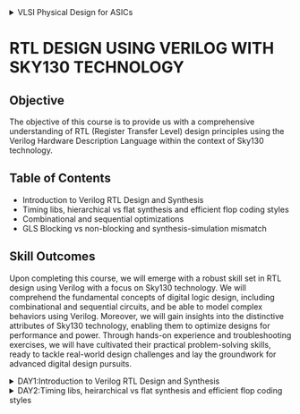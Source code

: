 <details>
  <summary> VLSI Physical Design for ASICs </summary>
 
## Objective
This GitHub repository focuses on VLSI Physical Design for ASICs using open-source tools. The main objective is to convert a logical design description (RTL - Register Transfer Level) into a physical layout suitable for integrated circuit fabrication. This transformation ensures that the circuit's functional representation translates into a physical form that meets design constraints, performance goals, and manufacturability standards. The entire flow is carried out using open source tools which includes the RISCV toolchain.

# SKILL OUTCOMES
+ Architectural Design
+ RTL Design / Behavioral Modeling
+ Floorplanning
+ placement
+ clock Tree Synthesis
+ Routing

# TABLE OF CONTENTS
## DAY 1 
**Introduction to RISCV ISA and GNU Compiler Toolchain**
+ Introduction to Basic Keywords
  - [Introduction](#introduction)
  - [From Application to Hardware](#from-apps-to-hardware)
  - [Detail Description of Course Content](#detail-description-of-course-content)

+ Labwork for RISCV Toolchain
  - [C Program](#c-program)
  - [RISCV GCC Compiler and Dissemble](#riscv-gcc-compiler-and-dissemble)
  - [Spike Simulation and Debug](#spike-simulation-and-debug)

+ Integer Number Representation  
  - [64-bit Unsigned Numbers](#64-bit-unsigned-numbers)
  - [64-bit Signed Numbers](#64-bit-signed-numbers)
  - [Labwork For Signed and Unsigned Numbers](#labwork-for-signed-and-unsigned-numbers)

## DAY 2 
**Introduction to ABI and Basic Verification Flow**
+ Application Binary Interface
  - [Introduction to ABI](#introduction-to-abi)
  - [Memory Allocation for Double Words](#memory-allocation-for-double-words)
  - [Load, Add and Store Instructions](#load,-add-and-store-instructions)
  - [32-Registers and their ABI Names](#32-registers-and-their-abi-names)

+ Labwork using ABI Function Calls
  - [Algorithm for C Program using ASM](#algorithm-for-c-program-using-asm)
  - [Review ASM Function Calls](#review-asm-function-calls)
  - [Simulate C Program using Function Call](#simulate-c-program-using-function-call)
# Introduction to Basic Keywords
## Introduction
- **ISA (Instruction Set Archhitecture)**
  - ISA defines the interface between a computer's hardware and its software, specifically how the processor and its components interact with the software instructions that drive the execution of tasks.
  - It encompasses a set of instructions, addressing modes, data types, registers, memory organization, and the mechanisms for executing and managing instructions.

- **RISC-V (Reduced Instruction Set Computing - Five)**.
  - It is an open-source Instruction Set Architecture (ISA) that has gained significant attention and adoption in the world of computer architecture and semiconductor design.
  - RISC architectures simplify the instruction set by focusing on a smaller set of instructions, each of which can be executed in a single clock cycle. This approach usually leads to faster execution of individual instructions. 



## From Apps to Hardware
1. **Apps:** Application software, often referred to simply as "applications" or "apps," is a type of computer software that is designed to perform specific tasks or functions for end-users.
2. **System software:** System software refers to a category of computer software that acts as an intermediary between the hardware components of a computer system and the user-facing application software. It provides essential services, manages hardware resources, and enables the execution of application programs. System software plays a critical role in maintaining the overall functionality, security, and performance of a computer system.'
3. **Operating System:** The operating system is a fundamental piece of software that manages hardware resources and provides various services for both users and application programs. It controls tasks such as memory management, process scheduling, file system management, and user interface interaction. Examples of operating systems include Microsoft Windows, macOS, Linux, and Android.

4. **Compiler:** A compiler is a type of software tool that translates high-level programming code written by developers into assembly-level language.

5. **Assembler:** An assembler is a software tool that translates assembly language code into machine code or binary code that can be directly executed by a computer's processor.

6. **RTL:** RTL serves as an abstraction level in the design process that represents the behavior of a digital circuit in terms of registers and the operations that transfer data between them.

 7. **Hardware:** Hardware refers to the physical components of a computer system or any electronic device. It encompasses all the tangible parts that make up a computing or electronic device and enable it to perform various tasks.

## Detail Description of Course Content
**Pseudo Instructions:** Pseudo-instructions are used to simplify programming, improve code readability, and reduce the number of explicit instructions a programmer needs to write. They are especially useful for common programming patterns that involve multiple instructions.
`Ex: li, mv`.

**Base Integer Instructions:** The term "base integer instructions" refers to the fundamental set of instructions that form the foundation for performing basic arithmetic, logical, and data movement operations.
`Ex: add, sub, and, or, xor, sll`.

**Multiply Extension Intructions:** The RISC-V architecture includes a set of multiply and multiply-accumulate (MAC) extension instructions that enhance the instruction set to perform efficient multiplication and multiplication-accumulate operations.
`Ex: mul, mulh, mulhu, mulhsu`.

**Single and Double Precision Floating Point Extension:** The RISC-V architecture includes floating-point extensions that provide support for both single-precision (32-bit) and double-precision (64-bit) floating-point arithmetic operations. These extensions are often referred to as the "F" and "D" extensions, respectively. Floating-point arithmetic is essential for handling real numbers with fractional parts and for performing accurate calculations involving decimal values.

**Application Binary Interface:** ABI stands for "Application Binary Interface." It is a set of rules and conventions that govern how software components interact with each other at the binary level. The ABI defines various aspects of program execution, including how function calls are made, how parameters are passed and returned, how memory is allocated and managed, and more.

**Memory Allocation and Stack Pointer** 
- Memory allocation refers to the process of assigning and managing memory segments for various data structures, variables, and objects used by a program. It involves allocating memory space from the system's memory pool and releasing it when it is no longer needed to prevent memory leaks.
- The stack pointer is a register used by a program to keep track of the current position of the program's execution on the call stack. 

# Labwork for RISCV Toolchain
## C Program
We wrote a C program for calculating the sum from 1 to n using a text editor, leafpad.

Using the gcc compiler, we compiled the program to get the output.

![sumncode](https://github.com/NishitaNJ/pes_asic_class/assets/142140741/da0e7ecf-0612-4790-b80f-cfb5616e346a)

![lab1](https://github.com/NishitaNJ/pes_asic_class/assets/142140741/dc061fd3-aa77-43b7-a895-ec8ad269d913)

## RISCV GCC Compiler and Dissemble

Using the riscv gcc compiler, we compiled the C program.

`riscv64-unknown-elf-gcc -O1 -mabi=lp64 -march=rv64i -o sumn.o sumn.c`

Using `ls -ltr sumn.c`, we can check that the object file is created.

To get the dissembled ALP code for the C program, 

`riscv64-unknown-elf-objdump -d sumn.o | less` .

In order to view the main section, type 
`/main`.
Here, since we used -O1 optimisation, the number of instructions are 15.

![O1](https://github.com/NishitaNJ/pes_asic_class/assets/142140741/df255613-656e-4fbe-81cf-921391344ed1)

When we use -Ofast optimisation, we can see that the number of instructions have been reduced to 12.

![Ofast2](https://github.com/NishitaNJ/pes_asic_class/assets/142140741/ad7c893e-684a-4c38-83a6-3d23e7f02da3)


- -Onumber : level of optimisation required
- -mabi : specifies the ABI (Application Binary Interface) to be used during code generation according to the requirements
- -march : specifies target architecture

In order to view the different options available for these fields, use the following commands

go to the directory where riscv64-unkonwn-elf is present

- -O1 : ``` riscv64-unkonwn-elf --help=optimizer```
- -mabi : ```riscv64-unknown-elf-gcc --target-help```
- -march : ```riscv64-unknown-elf-gcc --target-help```

For different instances,
- use the command ```riscv64-unknown-elf-objdump -d 1_to_N.o | less```
- use ``` /instance``` to search for an instance 
- press ENTER
- press ```n``` to search next occurance
- press ```N``` to search for previous occurance. 
- use ```esc :q``` to quit


## Spike Simulation and Debug

`spike pk sumn.o` is used to check whether the instructions produced are right to give the correct output.

![spike](https://github.com/NishitaNJ/pes_asic_class/assets/142140741/69bcb558-0c87-40a6-b072-8c6d00585288)


`spike -d pk sumn.c` is used for debugging.

The contents of the registers can also be viewed.

![debug](https://github.com/NishitaNJ/pes_asic_class/assets/142140741/4a2d1c24-3c99-4417-95f5-e697ee1fa4fb)

- press ENTER : to show the first line and successive ENTER to show successive lines
- reg 0 a2 : to check content of register a2 0th core
- q : to quit the debug process

# Integer Number Representation 

## Unsigned Numbers
- Unsigned numbers, also known as non-negative numbers, are numerical values that represent magnitudes without indicating direction or sign.
- Range: [0, (2^n)-1 ]

## Signed Numbers
- Signed numbers are numerical values that can represent both positive and negative magnitudes, along with zero.
- Range : Positive : [0 , 2^(n-1)-1]
          Negative : [-1 to 2^(n-1)]
 
## Labwork

We wrote a C program that shows the maximum and minimum values of 64bit unsigned numbers.

![unsigncode](https://github.com/NishitaNJ/pes_asic_class/assets/142140741/2ec49af7-268a-46b2-9cd1-fabca10b5afc)

![highestunsign](https://github.com/NishitaNJ/pes_asic_class/assets/142140741/8d1aee5d-24fe-4d5e-8d05-b1f7d07697af)


We wrote a C program that shows the maximum and minimum values of 64bit signed numbers.

![correctcode](https://github.com/NishitaNJ/pes_asic_class/assets/142140741/f2782b40-cfd3-4659-850f-af0c91b6287f)

![correctsign](https://github.com/NishitaNJ/pes_asic_class/assets/142140741/e36d8e8a-5351-485b-a3c3-c8faddaef8e0)

# Application Binary Interface
## Introduction to ABI
+ An Application Binary Interface (ABI) is a set of rules and conventions that dictate how binary code interacts with and communicates with other binary code, typically at the level of machine code or compiled code. In simpler terms, it defines the interface between two software components or systems that are written in different programming languages, compiled by different compilers, or running on different hardware architectures.
+ The ABI is crucial for enabling interoperability between different software components, such as different libraries, object files, or even entire programs. It allows components compiled independently and potentially on different platforms to work seamlessly together by adhering to a common set of rules for communication and data representation.
## Memmory Allocation for Double Words
64-bit number (or any multi-byte value) can be loaded into memory in little-endian or big-endian. It involves understanding the byte order and arranging the bytes accordingly
1. **Little-Endian:**
In little-endian representation, you store the least significant byte (LSB) at the lowest memory address and the most significant byte (MSB) at the highest memory address.
2. **Big-Endian:**
In big-endian representation, you store the most significant byte (MSB) at the lowest memory address and the least significant byte (LSB) at the highest memory address.

## Load, Add and Store Instructions
Load, Add, and Store instructions are fundamental operations in computer architecture and assembly programming. They are often used to manipulate data within a computer's memory and registers.
1. **Load Instructions:**
Load instructions are used to transfer data from memory to registers. They allow you to fetch data from a specified memory address and place it into a register for further processing.

Example `ld x6, 8(x5)`

In this Example
- `ld` is the load double-word instruction.
- `x6` is the destination register.
- `8(x5)` is the memory address pointed to by register `x5` (base address + offset).
2. **Store Instructions:**
Store instructions are used to write data from registers into memory.They store values from registers into memory addresses

Example `sd x8, 8(x9)`

In this Example
- `sd` is the store double-word instruction.
- `x8` is the source register.
- `8(x9)` is the memory address pointed to by register `x9` (base address + offset).
3. Add Instructions:
  Add instructions are used to perform addition operations on registers. They add the values of two source registers and store the result in a destination register.

Example `add x9, x10, x11`

In this Example
- `add` is the add instruction.
- `x9` is the destination register.
- `x10` and `x11` are the source registers.
## 32-Registers and their ABI Names
The choice of the number of registers in a processor's architecture, such as the RISC-V RV64 architecture with its 32 general-purpose registers, involves a trade-off between various factors. While modern processors can have more registers but increasing the number of registers could lead to larger instructions, which would take up more memory and potentially slow down instruction fetch and decode.
#### ABI Names
ABI names for registers serve as a standardized way to designate the purpose and usage of specific registers within a software ecosystem. These names play a critical role in maintaining compatibility, optimizing code generation, and facilitating communication between different software components. 

<img width="430" alt="abitypes" src="https://github.com/NishitaNJ/pes_asic_class/assets/142140741/19861510-ed7c-41d5-99ae-cd6112ae61be">

# Labwork using ABI Function Calls
## Algorithm for C Program using ASM
- Incorporating assembly language code into a C program can be done using inline assembly or by linking separate assembly files with your C code.
- When you call an assembly function from your C code, the C calling convention is followed, including pushing arguments onto the stack or passing them in registers as required.
- The program executes the assembly function, following the assembly instructions you've provided.

## Review ASM Function Calls
- We wrote C code in one file and your assembly code in a separate file.
- In the assembly file, we declared assembly functions with appropriate signatures that match the calling conventions of your platform.

**C Program**

![customcode](https://github.com/NishitaNJ/pes_asic_class/assets/142140741/23cc427e-63fe-4270-a4fe-39ca47c51da9)

**Asseembly File**

![customload](https://github.com/NishitaNJ/pes_asic_class/assets/142140741/b7758c8e-380a-4eb7-a4d2-c566b25f228a)

## Simulate C Program using Function Call
**Compilation:** To compile C code and Asseembly file use the command

`riscv64-unknown-elf-gcc -O1 -mabi=lp64 -march=rv64i -o custom1to9.o custom1to9.c load.s` 

this would generate object file `custom1to9.o`.

**Execution:** To execute the object file run the command 

`spike pk custom1to9.o`

![customoutput](https://github.com/NishitaNJ/pes_asic_class/assets/142140741/0c5cca82-634d-4c04-aeb3-65b302e9474a)

## Lab to Run C-Program on RISCV-CPU

`git clone https://github.com/kunalg123/riscv_workshop_collaterals.git`

`cd riscv_workshop_collaterals`

`ls -ltr`

`cd labs`

`ls -ltr`

`chmod 777 rv32im.sh`

`./rv32im.sh`

![pic1](https://github.com/NishitaNJ/pes_asic_class/assets/142140741/d5d01169-5433-4d0b-9f87-919c5decb1b9)

![pic2](https://github.com/NishitaNJ/pes_asic_class/assets/142140741/82703ec6-da83-42fa-a2f1-6546c54a917e)


</details>

# RTL DESIGN USING VERILOG WITH SKY130 TECHNOLOGY
## Objective
The objective of this course is to provide us with a comprehensive understanding of RTL (Register Transfer Level) design principles using the Verilog Hardware Description Language within the context of Sky130 technology.
## Table of Contents
+ Introduction to Verilog RTL Design and Synthesis
+ Timing libs, hierarchical vs flat synthesis and efficient flop coding styles
+ Combinational and sequential optimizations
+ GLS Blocking vs non-blocking and synthesis-simulation mismatch
## Skill Outcomes
Upon completing this course, we will emerge with a robust skill set in RTL design using Verilog with a focus on Sky130 technology. We will comprehend the fundamental concepts of digital logic design, including combinational and sequential circuits, and be able to model complex behaviors using Verilog. Moreover, we will gain insights into the distinctive attributes of Sky130 technology, enabling them to optimize designs for performance and power. Through hands-on experience and troubleshooting exercises, we will have cultivated their practical problem-solving skills, ready to tackle real-world design challenges and lay the groundwork for advanced digital design pursuits.
<details>
  <summary>DAY1:Introduction to Verilog RTL Design and Synthesis</summary>
  
### Introduction to open-source simulator iverilog

#### Introduction to iverilog design test bench:

This introduction to Iverilog Design Test Bench delves into the principles of creating effective and comprehensive test benches using the Iverilog tool. Throughout this course, we learn how to construct simulation environments that rigorously exercise your digital designs, ensuring their functional correctness and reliability before actual hardware implementation.

* Simulator: A simulator is a design used to check designs. The RTL design is actually the implementation of a spec. RTL design is checked for adherence to the spec by simulating the design. In this course we will be using iverilog simulator for simulating the design.

* Testbench: A test bench is a simulation environment essential for validating digital designs. It tests the design's functionality by subjecting it to diverse input scenarios and comparing its outputs against expected results. Comprising stimulus generation and results verification components, the test bench generates inputs, monitors outputs, and uses assertions to pinpoint discrepancies. This proactive process uncovers errors before physical implementation, saving time and resources. Test benches help ensure accurate and robust digital systems, with tools like Iverilog serving as platforms for their creation and execution.

* Design and testbench setup:

![test_setup](https://github.com/NishitaNJ/pes_asic_class/assets/142140741/24292d10-93ee-47ba-ada5-add469ede710)

* iverilog based simulation flow:

![simulation flow](https://github.com/NishitaNJ/pes_asic_class/assets/142140741/65cd8ac7-ae40-4414-8228-5953de8a95b0)

The Iverilog-based simulation flow employs the Iverilog simulator to validate digital designs described in Verilog. A Verilog description of the circuit and a separate test bench are created. After compilation, the simulator executes the simulation, evaluating signal values and logic computations over time. Recorded results are analyzed for correctness and discrepancies, aiding debugging and design refinement. Simulation reveals performance issues and guides optimization. This iterative process ensures design accuracy and reliability before physical implementation. Iverilog generates logs and reports, assisting in result interpretation and verification.

### Lab using iverilog and gtkwave
#### Introduction to lab:
![pic2](https://github.com/NishitaNJ/pes_asic_class/assets/142140741/a6f0e729-7cc8-4326-8cad-d2db5353f815)
![pic1](https://github.com/NishitaNJ/pes_asic_class/assets/142140741/6a7c4355-701c-49e6-96b5-74135f39c6a0)

* `git clone https://github.com/kunalg123/sky130RTLDesignAndSynthesisWorkshop.git` this particular code will allow us to git clone which will create a directory `sky130RTLDesignAndSynthesisWorkshop` which is used throughout this course.
* `my_lib` contains all the library files.
* `lib` contains the standard cell library which we use for synthesis.
* `verilog_models` this contains all the standard cell verilog models.
* `verilog_files` this contains all the source and testbench files.

#### Introduction to iverilog gtkwave:

![gtk1](https://github.com/NishitaNJ/pes_asic_class/assets/142140741/9689473e-ea62-4841-ab47-8b4406fc34c6)

* `verilog_files` contains all the design files.
* `iverilog` is the command used used to load a design file. Here we are loading `iverilog good_mux.v tb_good_mux.v` where `tb_good_mux.v` is the testbench file.
* This will create an output file, `a.out`
* On executing, `./a.out` it will dump the vcd file.
* Now this vcd file is loaded into simulator using the command `gtkwave`
* `gtkwave tb_good_mux.vcd` this will give us the gtk wave form of the mux implemented in the file.
![gtk2](https://github.com/NishitaNJ/pes_asic_class/assets/142140741/6bbc3e9e-80fc-48df-bee1-cc724398369c)
* uut : unit under test
* dut : design under test
![gtk3](https://github.com/NishitaNJ/pes_asic_class/assets/142140741/e5583dd2-ee2c-4344-9dbb-b6df1a4fb52b)
* This is the code written to implement a multiplexer.

### Introduction to Yosys and logic synthesis
#### Introduction to Yosys:
* Yosys: Yosys is an open-source framework and toolchain for Verilog RTL synthesis. It offers a powerful set of tools for transforming high-level RTL code into a lower-level gate-level representation suitable for FPGA and ASIC implementations. Yosys provides an array of synthesis optimizations, technology mapping, and various analysis and transformation passes to enhance the efficiency and quality of synthesized designs. As a key player in the digital design and synthesis landscape, Yosys contributes to the development of efficient, reliable, and high-performance digital systems.
* Yosys is a synthesizer used to convert RTL to netlist.
![yosys flow](https://github.com/NishitaNJ/pes_asic_class/assets/142140741/7608924b-e006-4479-837e-245d362dfb8b)
* `read_verilog` : reads the command
* `read_liberty` : reads the .lib file
* `write_verilog` : writes the netlist
* Netlist file is the representation of the design in the form of standard cells.

![verify](https://github.com/NishitaNJ/pes_asic_class/assets/142140741/1144e39e-2973-4158-b355-cb2b46f7849f)
* Verification of Synthesized design: In order to make sure that there are no errors in the netlist, we'll have to verify the synthesized circuit.
* The gtkwave output for the netlist should match the output waveform for the RTL design file. As netlist and design code have same set of inputs and outputs, we can use the same testbench and compare the waveforms.

#### Introduction to logic synthesis:
* Logic synthesis is a pivotal phase in digital circuit design that bridges the gap between high-level functional descriptions and the physical realization of a design. It involves the transformation of Register Transfer Level (RTL) representations, often described using hardware description languages like Verilog or VHDL, into a lower-level gate-level implementation. The goal of logic synthesis is to optimize the design for factors such as area, performance, and power consumption while maintaining its intended functionality. Through a series of transformations, logic synthesis generates a network of logic gates that implement the desired behavior, enabling efficient and accurate translation from abstract concepts to practical, implementable hardware.
* RTL Design: RTL design, which stands for Register Transfer Level design, is a key methodology in digital circuit design where a digital system's behavior and functionality are described using a hardware description language (HDL) such as Verilog or VHDL. At the RTL level, the focus is on defining how data is transferred and manipulated between registers, representing the flow of information within the system. RTL design forms the basis for further stages of the design flow, including synthesis, simulation, and verification, enabling designers to architect complex digital systems with clarity and efficiency.
* Synthesis flow: The synthesis flow in digital circuit design transforms an RTL description written in hardware description languages (HDL) like Verilog into a gate-level netlist suitable for hardware implementation. This involves logic synthesis, technology mapping, and optimization steps to optimize factors such as performance and power consumption. Timing analysis ensures that timing constraints are met, followed by gate-level simulation for validation. The flow culminates in generating output files used in subsequent implementation stages. This process is a pivotal bridge between high-level design and physical hardware realization.
![synthesisflow](https://github.com/NishitaNJ/pes_asic_class/assets/142140741/99e7c3b6-a473-48fe-a035-dbd1dfd45dfb)

* A ".lib" file, also known as a library file, is a crucial component in digital circuit design that contains information about the characteristics and behavior of standard cells, macros, and other functional elements used in integrated circuits. These files store data such as timing information, power consumption, and logical functionality for various input conditions. The data is organized in tables, providing details on how these cells operate at different voltage, temperature, and load conditions. ".lib" files serve as a reference for synthesis, optimization, and other design processes, aiding in selecting the best components to implement a design while considering factors like speed, power, and area.
* Why do we need deifferent flavors of gate?
  Diverse gate flavors are essential in digital circuit design to cater to varying design objectives. These flavors, known as standard cells, address factors like speed, power consumption, and area efficiency. High-speed gates prioritize rapid signal propagation, low-power gates minimize energy use, and area-efficient gates reduce space requirements. In order to make a faster circuit, the clock frequency should be high. For that the time period of the clock should be as low as possible. However, in a sequential circuit, clock period depends on three factors so that data is not lost or to be glitch free.
![gate flavor](https://github.com/NishitaNJ/pes_asic_class/assets/142140741/35fa9d89-f82d-4dbb-b1e2-89c66684ac56)
For the below circuit the three factors are

+ Clock to Q of flipflop A
+ Propagation delay of combinational circuit
+ Setuptime of flipflop B 

* Faster cells vs slower cells: Faster cells prioritize speed and rapid signal propagation, making them suitable for applications that demand quick data processing and response times. Slower cells, on the other hand, prioritize power efficiency and reduce signal switching activity, making them suitable for designs that emphasize lower power consumption.

Load in digital circuit is of Capacitence. Faster the charging or dicharging of capacitance, lesser is the celll delay. However, for a quick charge/ discharge of capacitor, we need transistors capable of sourcing more current i.e, we need WIDE TRANSISTORS.

Wider transistors have lesser delay but consume more area and power. Narrow transistors are other way around. Faster cells come with a cost of area and power.

Selection of cells: The selection of cells, also known as standard cells, is a critical decision in digital circuit design. It involves choosing the appropriate library cells that best match the functional requirements, performance targets, power constraints, and area limitations of a design. By strategically picking the right cells for each logic function, designers can optimize the overall performance, power efficiency, and physical layout of the circuit. We'll need to guide the Synthesizer to choose the flavour of cells that is optimum for implementation of logic circuit. Keeping in view of previous observations of faster vs slower cells,to avoid hold time violations, larger circuits, sluggish circuits, we offer guidance to synthesizer in the form of Constraints.

Synthesis illustration:
![syn illustration](https://github.com/NishitaNJ/pes_asic_class/assets/142140741/f29761ce-dae2-4ad7-a0ac-5bc56f64b80a)


### Labs using Yosys and Sky130 PDKs
**Invoking Yosys**
* To invoke yosys type the command `yosys`
![yosys](https://github.com/NishitaNJ/pes_asic_class/assets/142140741/c271c043-c692-4a68-bad4-75e4c2716ef7)

Reading the .lib, design files and choosing the module to synthesize.

![yosys1](https://github.com/NishitaNJ/pes_asic_class/assets/142140741/66ac72ac-c6d6-4917-b335-0e63587f3b98)
Generating Netlist:
![yosys2](https://github.com/NishitaNJ/pes_asic_class/assets/142140741/7f0d7a8a-b45c-4829-bed0-9b89061dd3a6)
![yosys3](https://github.com/NishitaNJ/pes_asic_class/assets/142140741/5e267d55-22a0-4561-8b5a-ff79633cf952)

Synthesis results and synthesized circuit for multiplexer:
![yosys4](https://github.com/NishitaNJ/pes_asic_class/assets/142140741/51c12634-2245-4f2e-9212-535f1ef4d5b8)

Netlist code:
![yosys5](https://github.com/NishitaNJ/pes_asic_class/assets/142140741/4c256bfd-ce29-48a9-a3dc-8b6f41ab154e)
![yosys6](https://github.com/NishitaNJ/pes_asic_class/assets/142140741/25d1d34a-bfb8-44c7-82c6-d98d12320f90)
![yosys7](https://github.com/NishitaNJ/pes_asic_class/assets/142140741/f2aeaba7-038a-4466-91f0-46873d5ec7ec)
![yosys8](https://github.com/NishitaNJ/pes_asic_class/assets/142140741/c563f936-4b77-4211-95d5-f98288f788b0)

</details>
<details>
  <summary>DAY2:Timing libs, heirarchical vs flat synthesis and efficient flop coding styles</summary>
  
### Introduction to timing .libs:
* To view the contents in the .lib
![lib1](https://github.com/NishitaNJ/pes_asic_class/assets/142140741/b174a68f-3f35-4a07-808c-3b1def5ba788)


* The first line in the file library ("sky130_fd_sc_hd__tt_025C_1v80")  :

  + tt : indicates variations due to process and here it indicates Typical Process.
  + 025C : indicates the variations due to temperatures where the silicon will be used.
  + 1v80 : indicates the variations due to the voltage levels where the silicon will be incorporated.

* It also displays the units of various parameters.
![lib2](https://github.com/NishitaNJ/pes_asic_class/assets/142140741/79eb3909-22f6-4ccc-8c9f-d71e1e9ed184)


* It gives the features of the cells

* To enable line number `:se nu`

* To view all the cells `:g//`

* To view any instance `:/instance`

* Since there are 5 inputs, for all the 32 possible combinations, it gives the delay, power and all the other parameters for each cell.

* The below image shows the power consumption and area comparision.
<img width="911" alt="lib3" src="https://github.com/NishitaNJ/pes_asic_class/assets/142140741/9e538d6f-e72b-4dd3-bbc5-a65a3e6a5e29">

### Heirarchical vs Flat Synthesis:
* Hierarchical Synthesis: Hierarchical synthesis is a methodology used to create complex digital systems by dividing them into manageable, interconnected modules or blocks. Each module is designed and synthesized independently, adhering to well-defined interfaces for communication and data exchange. These modules are then organized hierarchically, with higher-level modules incorporating lower-level ones, ultimately forming the complete digital system.

* The file we used in this lab is `multiple_modules.v`

  `cd home/nishita_joshi/VLSI/sky130RTLDesignAndSynthesisWorkshop/verilog_files`
  `gvim multiple_modules.v`
  
<img width="321" alt="heir1" src="https://github.com/NishitaNJ/pes_asic_class/assets/142140741/3a6996f9-66e5-4155-b6d5-ee018334127c">

* `multiple_modules` instantiates `sub_module1` and `sub_module2`

* Launch `yosys`

* read the library file `read_liberty -lib /home/nishita_joshi/VLSI/sky130RTLDesignAndSynthesisWorkshop/lib/sky130_fd_sc_hd__tt_025C_1v80.lib`

* read the verilog file  `read_verilog multiple_modules.v`

* `synth -top multiple_modules` to set it as top module
![hier1](https://github.com/NishitaNJ/pes_asic_class/assets/142140741/d218b9c7-c86d-43af-a770-244bf9275c80)
![hier2](https://github.com/NishitaNJ/pes_asic_class/assets/142140741/9191d849-f1bb-4ffd-bbaa-96f089e45a11)


* `abc -liberty home/nishita_joshi/VLSI/sky130RTLDesignAndSynthesisWorkshop/lib/sky130_fd_sc_hd__tt_025C_1v80.lib`

* To view the netlist `show multiple_modules`

![hier3](https://github.com/NishitaNJ/pes_asic_class/assets/142140741/fe53e3c2-e0be-47e7-8120-f37b13a47752)


* Here it shows `sub_module1` and `sub_module2` instead of AND gate and OR gate.
* `write_verilog -noattr multiple_modules_hier.v`
* `!gvim multiple_modules_hier.v`
* These commands will generate the netlist.
![hier4](https://github.com/NishitaNJ/pes_asic_class/assets/142140741/9282ca70-193b-40a1-815f-a931c678c2c1)
![hier5](https://github.com/NishitaNJ/pes_asic_class/assets/142140741/580bcb0e-3a2a-4ecb-93f3-efc9eee1ce19)

* Flat Synthesis: Flat synthesis refers to a design approach where the entire system is synthesized as a single, non-hierarchical entity, without breaking it down into smaller, interconnected modules or blocks. In this method, all components and their interconnections are synthesized together in a single flat structure.
* To run flat synthesis type the command `flatten`
* Then open the netlist:
    + `write_verilog -noattr multiple_modules_flat.v`
    + `!gvim multiple_modules_flat.v` this will generate the netlist.
![flat1](https://github.com/NishitaNJ/pes_asic_class/assets/142140741/f2d3e82d-14fd-4d3a-a26d-a093dd91e915)
![flat2](https://github.com/NishitaNJ/pes_asic_class/assets/142140741/8d732d7f-07fa-46ab-adc2-67825f3a18ae)

* Synthesizing a submodule level:
  + while synthesizing at a submodule level we see only a single sub module.
  + `read_liberty -lib /home/nishita_joshi/VLSI/sky130RTLDesignAndSynthesisWorkshop/lib/sky130_fd_sc_hd__tt_025C_1v80.lib`
  + `read_verilog multiple_modules.v`
  + `synth -top sub_module1`
  + `abc -liberty /home/nishita_joshi/VLSI/sky130RTLDesignAndSynthesisWorkshop/lib/sky130_fd_sc_hd__tt_025C_1v80.lib`
  + `show`
  + The below image consists of a single AND gate.

![flat3](https://github.com/NishitaNJ/pes_asic_class/assets/142140741/a474a620-5b9f-494b-a96a-f639913df86a)

* We use submodule level synthesis when we have multiple instances of the same module. This is generally used in cases where we have massive designs so that we get best optimized results.

### Various Flop coding styles and optimization:
#### Why Flops and flop coding styles:
* Flip-flops are crucial in digital system design as they serve as the backbone for storing binary states, synchronized to clock signals. They enable sequential logic, memory storage, control signal generation, and timing control in digital systems. Flip-flops play a vital role in isolating clock domains, meeting timing constraints, and ensuring testability. Overall, they are fundamental components that enable the reliable and synchronized operation of digital systems, making them indispensable in modern digital design.
* A flip-flop (often abbreviated as "flop") is a fundamental building block in digital circuit design.
* It's a type of sequential logic element that stores binary information (0 or 1) and can change its output based on clock signals and input values.
* In a combinational circuit, the output changes after the propagation delay of the circuit once inputs are changed.
* During the propagation of data, if there are different paths with different propagation delays, then a glitch might occur.
* There will be multiple glitches for multiple combinational circuits.
* Hence, we need flops to store the data from the combinational circuits.
* When a flop is used, the output of combinational circuit is stored in it and it is propagated only at the posedge or negedge of the clock so that the next combinational circuit gets a glitch free input thereby stabilising the output.
* We use control pins like set and reset to initialise the flops.
* They can be synchronous and asynchronous.
* D Flip-Flop with Asynchronous Reset
  + When the reset is high, the output of the flip-flop is forced to 0, irrespective of the clock signal.
  + Else, on the positive edge of the clock, the stored value is updated at the output.
  + `gvim dff_asyncres_syncres.v`

![dff1](https://github.com/NishitaNJ/pes_asic_class/assets/142140741/a7b6ed2c-0e0e-4790-87de-e286c0e54de6)

* D Flip_Flop with Asynchronous Set
  + When the set is high, the output of the flip-flop is forced to 1, irrespective of the clock signal.
  + Else, on positive edge of the clock, the stored value is updated at the output.
  + `gvim dff_async_set.v`

![dff2](https://github.com/NishitaNJ/pes_asic_class/assets/142140741/c120a2a0-00fa-4e70-8d02-5ece3c9b24b0)

* D Flip-Flop with Synchronous Reset
  + When the reset is high on the positive edge of the clock, the output of the flip-flop is forced to 0.
  + Else, on the positive edge of the clock, the stored value is updated at the output.
  + `gvim dff_syncres.v`

![dff3](https://github.com/NishitaNJ/pes_asic_class/assets/142140741/93fd1826-631c-4f08-bb3b-59bb16e0fa77)

* D Flip-Flop with Asynchronous Reset and Synchronous Reset
  + When the asynchronous resest is high, the output is forced to 0.
  + When the synchronous reset is high at the positive edge of the clock, the output is forced to 0.
  + Else, on the positive edge of the clock, the stored value is updated at the output.
  + Here, it is a combination of both synchronous and asynchronous reset DFF.
  + `gvim dff_asyncres_syncres.v`

![dff4](https://github.com/NishitaNJ/pes_asic_class/assets/142140741/3f4ca6cb-4e78-4982-9155-0615b439ff20)

#### Lab flop synthesis simulation:
* D Flip-Flop with Asynchronous Reset
  + Simulation
    - `cd /home/nishita_joshi/VLSI/sky130RTLDesignAndSynthesisWorkshop/verilog_files`
    - `iverilog dff_asyncres.v tb_dff_asyncres.v`
    - `./a.out`
    - `gtkwave tb_dff_asyncres.vcd`
    
  ![flop1](https://github.com/NishitaNJ/pes_asic_class/assets/142140741/8997f306-4e52-4c45-aa61-4969b1743dae)

  + Synthesis
    - `cd /home/nishita_joshi/VLSI/sky130RTLDesignAndSynthesisWorkshop/verilog_files`
    - `yosys`
    - `read_liberty -lib /home/nishita_joshi/VLSI/sky130RTLDesignAndSynthesisWorkshop/lib/sky130_fd_sc_hd__tt_025C_1v80.lib`
    - `read_verilog dff_asyncres.v`
    - `synth -top dff_asyncres`
    - `dfflibmap -liberty /home/nishita_joshi/VLSI/sky130RTLDesignAndSynthesisWorkshop/lib/sky130_fd_sc_hd__tt_025C_1v80.lib`
    - `abc -liberty /home/nishita_joshi/VLSI/sky130RTLDesignAndSynthesisWorkshop/lib/sky130_fd_sc_hd__tt_025C_1v80.lib`
    - `show`
    
  ![flop4](https://github.com/NishitaNJ/pes_asic_class/assets/142140741/95b2a8d1-74fa-457f-af98-26d6c2c5a8e1)

* D Flip_Flop with Asynchronous Set
  + Simulation
    - `cd /home/nishita_joshi/VLSI/sky130RTLDesignAndSynthesisWorkshop/verilog_files`
    - `iverilog dff_async_set.v tb_dff_async_set.v`
    - `./a.out`
    - `gtkwave tb_dff_async_set.vcd`
  ![flop2](https://github.com/NishitaNJ/pes_asic_class/assets/142140741/9dcf3638-b91a-4f8c-85f6-58417587c99a)

  + Synthesis
    - `cd /home/nishita_joshi/VLSI/sky130RTLDesignAndSynthesisWorkshop/verilog_files`
    - `yosys`
    - `read_liberty -lib /home/nishita_joshi/VLSI/sky130RTLDesignAndSynthesisWorkshop/lib/sky130_fd_sc_hd__tt_025C_1v80.lib`
    - `read_verilog dff_async_set.v`
    - `synth -top dff_async_set`
    - `dfflibmap -liberty /home/nishita_joshi/VLSI/sky130RTLDesignAndSynthesisWorkshop/lib/sky130_fd_sc_hd__tt_025C_1v80.lib`
    - `abc -liberty /home/nishita_joshi/VLSI/sky130RTLDesignAndSynthesisWorkshop/lib/sky130_fd_sc_hd__tt_025C_1v80.lib`
    - `show`
    
  ![flop5](https://github.com/NishitaNJ/pes_asic_class/assets/142140741/1203c8fd-3a64-4794-b1a0-083bc80a3579)

* D Flip-Flop with Synchronous Reset
  + Simulation
    - `cd /home/nishita_joshi/VLSI/sky130RTLDesignAndSynthesisWorkshop/verilog_files`
    - `iverilog dff_syncres.v tb_dff_syncres.v`
    - `./a.out`
    - `gtkwave tb_dff_syncres.vcd`
  ![flop3](https://github.com/NishitaNJ/pes_asic_class/assets/142140741/6a1d0345-d508-4733-b4fc-76ad10944059)

  + Synthesis
    - `cd /home/nishita_joshi/VLSI/sky130RTLDesignAndSynthesisWorkshop/verilog_files`
    - `yosys`
    - `read_liberty -lib /home/nishita_joshi/VLSI/sky130RTLDesignAndSynthesisWorkshop/lib/sky130_fd_sc_hd__tt_025C_1v80.lib`
    - `read_verilog dff_syncres.v`
    - `synth -top dff_syncres`
    - `dfflibmap -liberty /home/nishita_joshi/VLSI/sky130RTLDesignAndSynthesisWorkshop/lib/sky130_fd_sc_hd__tt_025C_1v80.lib`
    - `abc -liberty /home/nishita_joshi/VLSI/sky130RTLDesignAndSynthesisWorkshop/lib/sky130_fd_sc_hd__tt_025C_1v80.lib`
    - `show`

  ![flop6](https://github.com/NishitaNJ/pes_asic_class/assets/142140741/850b9c19-61f4-4378-94fc-5c3c5680a2f4)

#### Interesting Optimizations:
* `gvim mult_2.v`

* `read_liberty -lib /home/nishita_joshi/VLSI/sky130RTLDesignAndSynthesisWorkshop/lib/sky130_fd_sc_hd__tt_025C_1v80.lib`
* `read_verilog mult_2.v`
* `synth -top mul2`

* `abc -liberty /home/nishita_joshi/VLSI/sky130RTLDesignAndSynthesisWorkshop/lib/sky130_fd_sc_hd__tt_025C_1v80.lib`
* `show`

* `write_verilog -noattr mul2_netlist.v`
* `!gvim mul2_netlist.v`

* `gvim mult_8.v`

* `read_liberty -lib /home/nishita_joshi/VLSI/sky130RTLDesignAndSynthesisWorkshop/lib/sky130_fd_sc_hd__tt_025C_1v80.lib`  
* `read_verilog mult_8.v`
* `synth -top mult8`

* `abc -liberty /home/nishita_joshi/VLSI/sky130RTLDesignAndSynthesisWorkshop/lib/sky130_fd_sc_hd__tt_025C_1v80.lib`
* `show`

* `write_verilog -noattr mult8_netlist.v`
* `!gvim mult8_netlist.v`

</details>

